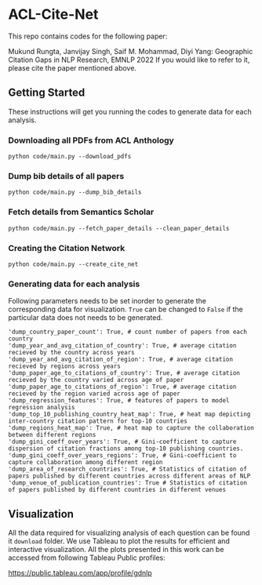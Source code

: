 # ACL-Cite-Net
This repo contains codes for the following paper:

Mukund Rungta, Janvijay Singh, Saif M. Mohammad, Diyi Yang: Geographic Citation Gaps in NLP Research, EMNLP 2022
If you would like to refer to it, please cite the paper mentioned above. 

## Getting Started
These instructions will get you running the codes to generate data for each analysis.

### Downloading all PDFs from ACL Anthology
```python code/main.py --download_pdfs```

### Dump bib details of all papers
```python code/main.py --dump_bib_details```

### Fetch details from Semantics Scholar
```python code/main.py --fetch_paper_details --clean_paper_details```

### Creating the Citation Network
```python code/main.py --create_cite_net```

### Generating data for each analysis
Following parameters needs to be set inorder to generate the corresponding data for visualization. `True` can be changed to `False` if the particular data does not needs to be generated.

```
'dump_country_paper_count': True, # count number of papers from each country
'dump_year_and_avg_citation_of_country': True, # average citation recieved by the country across years
'dump_year_and_avg_citation_of_region': True, # average citation recieved by regions across years
'dump_paper_age_to_citations_of_country': True, # average citation recieved by the country varied across age of paper
'dump_paper_age_to_citations_of_region': True, # average citation recieved by the region varied across age of paper
'dump_regression_features': True, # features of papers to model regression analysis 
'dump_top_10_publishing_country_heat_map': True, # heat map depicting inter-country citation pattern for top-10 countries
'dump_regions_heat_map': True, # heat map to capture the collaboration between different regions
'dump_gini_coeff_over_years': True, # Gini-coefficient to capture dispersion of citation fractions among top-10 publishing countries.
'dump_gini_coeff_over_years_regions': True, # Gini-coefficient to capture collaboration among different region
'dump_area_of_research_countries': True, # Statistics of citation of papers published by different countries across different areas of NLP
'dump_venue_of_publication_countries': True # Statistics of citation of papers published by different countries in different venues
```

## Visualization
All the data required for visualizing analysis of each question can be found it `download` folder. 
We use Tableau to plot the results for efficient and interactive visualization. All the plots presented in this work can be accessed from
following Tableau Public profiles:

https://public.tableau.com/app/profile/gdnlp






